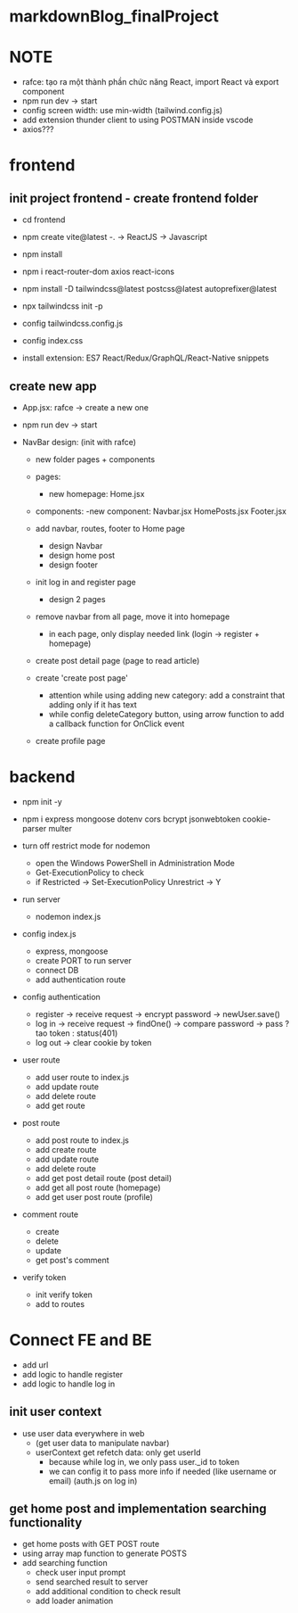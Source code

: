 # markdownBlog_finalProject

# NOTE

- rafce: tạo ra một thành phần chức năng React, import React và export component
- npm run dev -> start
- config screen width: use min-width (tailwind.config.js)
- add extension thunder client to using POSTMAN inside vscode
- axios???

# frontend

## init project frontend - create frontend folder

- cd frontend
- npm create vite@latest
  -. -> ReactJS -> Javascript
- npm install
- npm i react-router-dom axios react-icons
- npm install -D tailwindcss@latest postcss@latest autoprefixer@latest
- npx tailwindcss init -p

- config tailwindcss.config.js
- config index.css

- install extension: ES7 React/Redux/GraphQL/React-Native snippets

## create new app

- App.jsx: rafce -> create a new one
- npm run dev -> start

- NavBar design: (init with rafce)

  - new folder pages + components
  - pages:
    - new homepage: Home.jsx
  - components:
    -new component:
    Navbar.jsx
    HomePosts.jsx
    Footer.jsx

  - add navbar, routes, footer to Home page

    - design Navbar
    - design home post
    - design footer

  - init log in and register page

    - design 2 pages

  - remove navbar from all page, move it into homepage

    - in each page, only display needed link (login -> register + homepage)

  - create post detail page (page to read article)

  - create 'create post page'

    - attention while using adding new category: add a constraint that adding only if it has text
    - while config deleteCategory button, using arrow function to add a callback function for OnClick event

  - create profile page

# backend

- npm init -y
- npm i express mongoose dotenv cors bcrypt jsonwebtoken cookie-parser multer

- turn off restrict mode for nodemon

  - open the Windows PowerShell in Administration Mode
  - Get-ExecutionPolicy to check
  - if Restricted -> Set-ExecutionPolicy Unrestrict -> Y

- run server

  - nodemon index.js

- config index.js

  - express, mongoose
  - create PORT to run server
  - connect DB
  - add authentication route

- config authentication

  - register -> receive request -> encrypt password -> newUser.save()
  - log in -> receive request -> findOne() -> compare password -> pass ? tao token : status(401)
  - log out -> clear cookie by token

- user route

  - add user route to index.js
  - add update route
  - add delete route
  - add get route

- post route

  - add post route to index.js
  - add create route
  - add update route
  - add delete route
  - add get post detail route (post detail)
  - add get all post route (homepage)
  - add get user post route (profile)

- comment route

  - create
  - delete
  - update
  - get post's comment

- verify token
  - init verify token
  - add to routes

# Connect FE and BE

- add url
- add logic to handle register
- add logic to handle log in

## init user context

- use user data everywhere in web
  - (get user data to manipulate navbar)
  - userContext get refetch data: only get userId
    - because while log in, we only pass user.\_id to token
    - we can config it to pass more info if needed (like username or email) (auth.js on log in)

## get home post and implementation searching functionality

- get home posts with GET POST route
- using array map function to generate POSTS
- add searching function
  - check user input prompt
  - send searched result to server
  - add additional condition to check result
  - add loader animation
